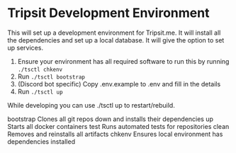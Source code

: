 # Tripsit Development Environment

This will set up a development environment for Tripsit.me. It will install all the dependencies and set up a local database. It will give the option to set up services.

1. Ensure your environment has all required software to run this by running `./tsctl chkenv`
2. Run `./tsctl bootstrap`
3. (Discord bot specific) Copy .env.example to .env and fill in the details
4. Run `./tsctl up`

While developing you can use ./tsctl up to restart/rebuild. 

bootstrap	Clones all git repos down and installs their dependencies
up			Starts all docker containers
test		Runs automated tests for repositories
clean		Removes and reinstalls all artifacts
chkenv		Ensures local environment has dependencies installed
